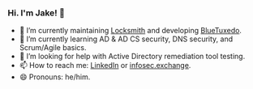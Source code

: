 ### Hi. I'm Jake! 👋

- 🔭 I’m currently maintaining [Locksmith](https://github.com/TrimarcJake/Locksmith) and developing [BlueTuxedo](https://github.com/TrimarcJake/BlueTuxedo). 
- 🌱 I’m currently learning AD & AD CS security, DNS security, and Scrum/Agile basics.
- 🤔 I’m looking for help with Active Directory remediation tool testing.
- 📫 How to reach me: [LinkedIn](https://linked.in/jakehildreth) or <a rel="me" href="https://infosec.exchange/@horse">infosec.exchange</a>.
- 😄 Pronouns: he/him.
